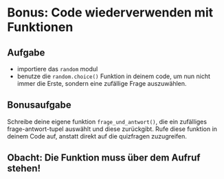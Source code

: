 # Bonus: Code wiederverwenden mit Funktionen

## Aufgabe
- importiere das `random` modul
- benutze die `random.choice()` Funktion in deinem code, um nun nicht immer die Erste, sondern eine zufällige Frage auszuwählen.

## Bonusaufgabe
Schreibe deine eigene funktion `frage_und_antwort()`, die ein zufälliges frage-antwort-tupel auswählt und diese zurückgibt. Rufe diese funktion in deinem Code auf, anstatt direkt auf die quizfragen zuzugreifen.

Obacht: Die Funktion muss über dem Aufruf stehen!
--------------------
